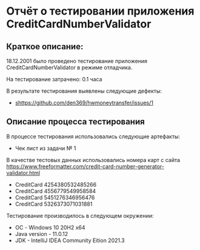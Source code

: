 # Отчёт о тестировании приложения CreditCardNumberValidator

## Краткое описаниe:

18.12.2001 было проведено тестирование приложения CreditCardNumberValidator в режиме отладчика.

На тестирование затрачено: 0.1 часа

В результате тестирования выявлены следующие дефекты:
* <shttps://github.com/den369/hwmoneytransfer/issues/1>

## Описание процесса тестирования

В процессе тестирования использовались следующие артефакты:
* Чек лист из задачи № 1

В качестве тестовых данных использовались номера карт с сайта https://www.freeformatter.com/credit-card-number-generator-validator.html
* CreditCard 4254380532485266
* CreditCard 4556779549958584
* CreditCard 5451276346956476
* CreditCard 5326373071031881

Тестирование производилось в следующем окружении:
* ОС - Windows 10 20H2 x64
* Java version - 11.0.12
* JDK - IntelliJ IDEA Community Eition 2021.3